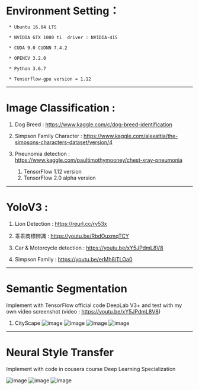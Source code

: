 # Environment Setting： 
         
     * Ubuntu 16.04 LTS   
         
     * NVIDIA GTX 1080 ti  driver : NVIDIA-415  
         
     * CUDA 9.0 CUDNN 7.4.2   
         
     * OPENCV 3.2.0
         
     * Python 3.6.7
         
     * Tensorflow-gpu version = 1.12
         
----------------------------------------------------------------------------------------------------------------------

# Image Classification :  

   1. Dog Breed : https://www.kaggle.com/c/dog-breed-identification    
   
   2. Simpson Family Character : https://www.kaggle.com/alexattia/the-simpsons-characters-dataset/version/4
   
   3. Pneunomia detection : https://www.kaggle.com/paultimothymooney/chest-xray-pneumonia
      1. TensorFlow 1.12 version
      2. TensorFlow 2.0 alpha version  
  
-----------------------------------------------------------------------------------------------------------------------

# YoloV3 :
         
   1. Lion Detection : https://reurl.cc/rv53x
   
   2. 乖乖商標辨識 : https://youtu.be/RbdOuxmqTCY
   
   3. Car & Motorcycle detection : https://youtu.be/xY5JPdmL8V8
   
   4. Simpson Family : https://youtu.be/erMh8iTLOa0
   
-----------------------------------------------------------------------------------------------------------------------

# Semantic Segmentation
  Implement with TensorFlow official code DeepLab V3+ and test with my own video screenshot (video : https://youtu.be/xY5JPdmL8V8)
  
  1. CityScape
  ![image](https://github.com/page45678/Deep_Learning_ComputerVision/blob/master/semantic%20Segmentation/CityScape/Image/5.png)
  ![image](https://github.com/page45678/Deep_Learning_ComputerVision/blob/master/semantic%20Segmentation/CityScape/Image/5prediction_960x540.jpg)
  ![image](https://github.com/page45678/Deep_Learning_ComputerVision/blob/master/semantic%20Segmentation/CityScape/Image/4.png)
  ![image](https://github.com/page45678/Deep_Learning_ComputerVision/blob/master/semantic%20Segmentation/CityScape/Image/4prediction_960x540.jpg)
  

------------------------------------------------------------------------------------------------------------------------

# Neural Style Transfer
Implement with code in cousera course Deep Learning Specialization

![image](https://github.com/page45678/Deep_Learning_ComputerVision/blob/master/NeuralStyleTransfer/Image/1.jpg)
![image](https://github.com/page45678/Deep_Learning_ComputerVision/blob/master/NeuralStyleTransfer/Image/2.jpg)
![image](https://github.com/page45678/Deep_Learning_ComputerVision/blob/master/NeuralStyleTransfer/Image/3.jpg)
